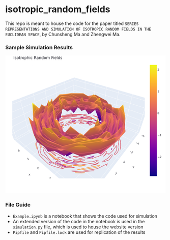# isotropic_random_fields

This repo is meant to house the code for the paper titled `SERIES REPRESENTATIONS AND SIMULATION OF ISOTROPIC RANDOM FIELDS IN THE EUCLIDEAN SPACE`, by Chunsheng Ma and Zhengwei Ma.

### Sample Simulation Results

![](images/newplot.png)



### File Guide

* `Example.ipynb` is a notebook that shows the code used for simulation
* An extended version of the code in the notebook is used in the `simulation.py` file, which is used to house the website version
* `Pipfile` and `Pipfile.lock` are used for replication of the results